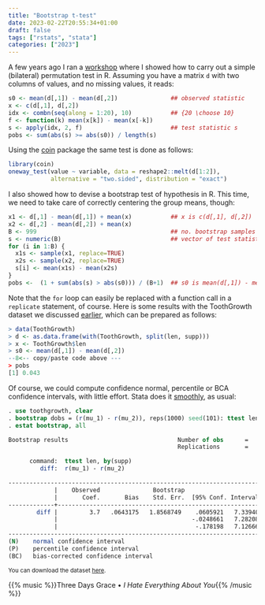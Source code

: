 ```yaml
---
title: "Bootstrap t-test"
date: 2023-02-22T20:55:34+01:00
draft: false
tags: ["rstats", "stata"]
categories: ["2023"]
---
```


A few years ago I ran a [workshop](https://github.com/even4void/rstats-ssample) where I showed how to carry out a simple (bilateral) permutation test in R. Assuming you have a matrix `d` with two columns of values, and no missing values, it reads:

```r
s0 <- mean(d[,1]) - mean(d[,2])               ## observed statistic
x <- c(d[,1], d[,2])
idx <- combn(seq(along = 1:20), 10)           ## {20 \choose 10}
f <- function(k) mean(x[k]) - mean(x[-k])
s <- apply(idx, 2, f)                         ## test statistic s
pobs <- sum(abs(s) >= abs(s0)) / length(s)
```

Using the [coin](https://cran.r-project.org/web/packages/coin/index.html) package the same test is done as follows:

```r
library(coin)
oneway_test(value ~ variable, data = reshape2::melt(d[1:2]),
            alternative = "two.sided", distribution = "exact")
```

I also showed how to devise a bootstrap test of hypothesis in R. This time, we need to take care of correctly centering the group means, though:

```r
x1 <- d[,1] - mean(d[,1]) + mean(x)           ## x is c(d[,1], d[,2])
x2 <- d[,2] - mean(d[,2]) + mean(x)
B <- 999                                      ## no. bootstrap samples
s <- numeric(B)                               ## vector of test statistics
for (i in 1:B) {
  x1s <- sample(x1, replace=TRUE)
  x2s <- sample(x2, replace=TRUE)
  s[i] <- mean(x1s) - mean(x2s)
}
pobs <-  (1 + sum(abs(s) > abs(s0))) / (B+1)  ## s0 is mean(d[,1]) - mean(d[,2])
```

Note that the `for` loop can easily be replaced with a function call in a `replicate` statement, of course. Here is some results with the ToothGrowth dataset we discussed [earlier](/post/python-datatable/), which can be prepared as follows:

```r
> data(ToothGrowth)
> d <- as.data.frame(with(ToothGrowth, split(len, supp)))
> x <- ToothGrowth$len
> s0 <- mean(d[,1]) - mean(d[,2])
--8<-- copy/paste code above ---
> pobs
[1] 0.043
```

Of course, we could compute confidence normal, percentile or BCA confidence intervals, with little effort. Stata does it [smoothly](https://www.stata.com/features/overview/bootstrap-sampling-and-estimation/), as usual:

```stata
. use toothgrowth, clear
. bootstrap dobs = (r(mu_1) - r(mu_2)), reps(1000) seed(101): ttest len, by(supp)
. estat bootstrap, all

Bootstrap results                               Number of obs      =        60
                                                Replications       =      1000

      command:  ttest len, by(supp)
         diff:  r(mu_1) - r(mu_2)

------------------------------------------------------------------------------
             |    Observed               Bootstrap
             |       Coef.       Bias    Std. Err.  [95% Conf. Interval]
-------------+----------------------------------------------------------------
        diff |         3.7   .0643175   1.8568749    .0605921   7.339408   (N)
             |                                      -.0248661   7.282081   (P)
             |                                       -.178198   7.126667  (BC)
------------------------------------------------------------------------------
(N)    normal confidence interval
(P)    percentile confidence interval
(BC)   bias-corrected confidence interval
```

<small>You can download the dataset [here](/pub/toothgrowth.dta).</small>

{{% music %}}Three Days Grace • _I Hate Everything About You_{{% /music %}}
